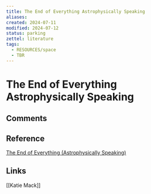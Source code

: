 ```yaml
---
title: The End of Everything Astrophysically Speaking
aliases: 
created: 2024-07-11
modified: 2024-07-12
status: parking
zettel: literature
tags:
  - RESOURCES/space
  - TBR
---
```

# The End of Everything Astrophysically Speaking
## Comments

## Reference
[The End of Everything (Astrophysically Speaking)](https://mackkatie.acemlna.com/lt.php?x=3TxtmrUFUqPUT55qA3P3W.ic1X-hvNb3kxhlkKI2IaOdDXB6yN1NVRGc2q2putRfx1.wY6HEJoGa957_za)
## Links
[[Katie Mack]]
